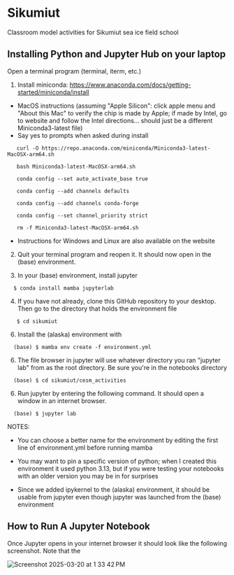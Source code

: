 # Sikumiut
Classroom model activities for Sikumiut sea ice field school


## Installing Python and Jupyter Hub on  your laptop

Open a terminal program (terminal, iterm, etc.)

1. Install miniconda: https://www.anaconda.com/docs/getting-started/miniconda/install

  -  MacOS instructions (assuming "Apple Silicon": click apple menu and "About this Mac"
      to verify the chip is made by Apple; if made by Intel, go to website and follow the
      Intel directions... should just be a different Miniconda3-latest file)
  - Say yes to prompts when asked during install

```
   curl -O https://repo.anaconda.com/miniconda/Miniconda3-latest-MacOSX-arm64.sh
```
```
   bash Miniconda3-latest-MacOSX-arm64.sh
```
```
   conda config --set auto_activate_base true
```
```
   conda config --add channels defaults
```
```
   conda config --add channels conda-forge
```
```
   conda config --set channel_priority strict
```
```
   rm -f Miniconda3-latest-MacOSX-arm64.sh
```

  - Instructions for Windows and Linux are also available on the website

2. Quit your terminal program and reopen it. It should now open in the (base) environment.

3. In your (base) environment, install jupyter

```
  $ conda install mamba jupyterlab
```

4. If you have not already, clone this GitHub repository to your desktop. Then go to the directory that holds the environment file
   
```
   $ cd sikumiut
```

6. Install the (alaska) environment with

```
  (base) $ mamba env create -f environment.yml
```

6. The file browser in jupyter will use whatever directory you ran "jupyter lab" from as
  the root directory. Be sure you're in the notebooks directory

```
  (base) $ cd sikumiut/cesm_activities
```

6. Run jupyter by entering the following command. It should open a window in an internet browser.

```
  (base) $ jupyter lab
```

NOTES:

* You can choose a better name for the environment by editing the first line of
  environment.yml before running mamba

* You may want to pin a specific version of python; when I created this environment it used
  python 3.13, but if you were testing your notebooks with an older version you may be in
  for surprises

* Since we added ipykernel to the (alaska) environment, it should be usable from jupyter
  even though jupyter was launched from the (base) environment


## How to Run A Jupyter Notebook

Once Jupyter opens in your internet browser it should look like the following screenshot. Note that the

![Screenshot 2025-03-20 at 1 33 42 PM](https://github.com/user-attachments/assets/c35cf701-f4c1-4f37-921f-f2aa8b70395f)

